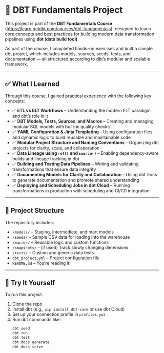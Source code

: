 # 🧠 DBT Fundamentals Project

This project is part of the **DBT Fundamentals Course** (https://learn.getdbt.com/courses/dbt-fundamentals), designed to teach core concepts and best practices for building modern data transformation pipelines using **dbt (data build tool)**.

As part of the course, I completed hands-on exercises and built a sample dbt project, which includes models, sources, seeds, tests, and documentation — all structured according to dbt’s modular and scalable framework.

---

## ✅ What I Learned

Through this course, I gained practical experience with the following key concepts:

- ✅ **ETL vs ELT Workflows** – Understanding the modern ELT paradigm and dbt’s role in it
- ✅ **DBT Models, Tests, Sources, and Macros** – Creating and managing modular SQL models with built-in quality checks
- ✅ **YAML Configuration & Jinja Templating** – Using configuration files and dynamic logic to build reusable and maintainable code
- ✅ **Modular Project Structure and Naming Conventions** – Organizing dbt projects for clarity, scale, and collaboration
- ✅ **Data Lineage using `ref()` and `source()`** – Enabling dependency-aware builds and lineage tracking in dbt
- ✅ **Building and Testing Data Pipelines** – Writing and validating transformations that ensure data integrity
- ✅ **Documenting Models for Clarity and Collaboration** – Using dbt Docs to generate documentation and promote shared understanding
- ✅ **Deploying and Scheduling Jobs in dbt Cloud** – Running transformations in production with scheduling and CI/CD integration

---

## 📁 Project Structure

The repository includes:

- `/models/` – Staging, intermediate, and mart models
- `/seeds/` – Sample CSV data for loading into the warehouse
- `/macros/` – Reusable logic and custom functions
- `/snapshots/` – (if used) Track slowly changing dimensions
- `/tests/` – Custom and generic data tests
- `dbt_project.yml` – Project configuration file
- `README.md` – You’re reading it!

---

## 🚀 Try It Yourself

To run this project:

1. Clone the repo  
2. Install dbt (e.g., `pip install dbt-core` or use dbt Cloud)
3. Set up your connection profile in `profiles.yml`
4. Run dbt commands like:
   ```bash
   dbt seed
   dbt run
   dbt test
   dbt docs generate
   dbt docs serve
